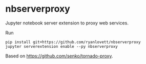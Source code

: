 # nbserverproxy
Jupyter notebook server extension to proxy web services.

Run
```
pip install git+https://github.com/ryanlovett/nbserverproxy
jupyter serverextension enable --py nbserverproxy
```

Based on https://github.com/senko/tornado-proxy.
